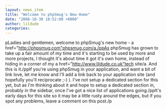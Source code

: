 ```yaml
---
layout: news_item
title: "Welcome to phpSmug's New Home"
date: "2008-10-30 18:52:00 +0000"
author: lildude
categories:
---
```


pLadies and gentlemen, welcome to phpSmug's new home - a href="http://phpsmug.com"phpsmug.com/a./ppAs phpSmug has grown to take up a fair amount of my time and it's starting to be used by more and more projects, I thought it's about time it got it's own home, instead of hiding in a corner of my a href="http://www.lildude.co.uk"tech site/a. And this is it./ppIf you're using phpSmug in your application, and want a bit of link love, let me know and I'll add a link back to your application site (and hopefully you'll reciprocate ;-) ). I've not setup a dedicated section for this yet, but as I'm thinking about it and hope to setup a dedicated section in, probably in the sidebar, once I've got a nice list of applications going./ppIt's early days for this site so it may be a little rusty around the edges, but if you spot any problems, leave a comment on this post./p
